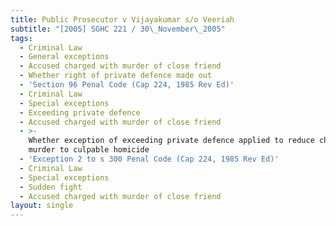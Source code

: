 ```yaml
---
title: Public Prosecutor v Vijayakumar s/o Veeriah
subtitle: "[2005] SGHC 221 / 30\_November\_2005"
tags:
  - Criminal Law
  - General exceptions
  - Accused charged with murder of close friend
  - Whether right of private defence made out
  - 'Section 96 Penal Code (Cap 224, 1985 Rev Ed)'
  - Criminal Law
  - Special exceptions
  - Exceeding private defence
  - Accused charged with murder of close friend
  - >-
    Whether exception of exceeding private defence applied to reduce charge from
    murder to culpable homicide
  - 'Exception 2 to s 300 Penal Code (Cap 224, 1985 Rev Ed)'
  - Criminal Law
  - Special exceptions
  - Sudden fight
  - Accused charged with murder of close friend
layout: single
---
```



